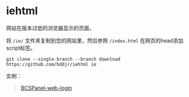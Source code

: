 # iehtml

网站在版本过低的浏览器显示的页面。  

将 `/ie/` 文件夹复制到您的网站里，然后参照 `/index.html` 在网页的head添加script标签。  
```
git clone --single-branch --branch download https://github.com/bddjr/iehtml ie
```

实例：  
> [BCSPanel-web-login](https://github.com/bddjr/BCSPanel-web-login)  
